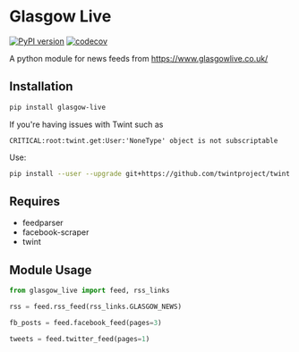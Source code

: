 # Glasgow Live
[![PyPI version](https://badge.fury.io/py/glasgow-live.svg)](https://pypi.org/project/glasgow-live)
[![codecov](https://codecov.io/gh/adamriaz/glasgow-live/branch/master/graph/badge.svg?token=0WQ27GBQ7C)](https://codecov.io/gh/adamriaz/glasgow-live)

A python module for news feeds from https://www.glasgowlive.co.uk/

## Installation

```bash
pip install glasgow-live
```
If you're having issues with Twint such as
```log
CRITICAL:root:twint.get:User:'NoneType' object is not subscriptable
```
Use:
```bash
pip install --user --upgrade git+https://github.com/twintproject/twint.git@origin/master#egg=twint
```

## Requires
- feedparser
- facebook-scraper
- twint

## Module Usage

```python
from glasgow_live import feed, rss_links

rss = feed.rss_feed(rss_links.GLASGOW_NEWS)

fb_posts = feed.facebook_feed(pages=3)

tweets = feed.twitter_feed(pages=1)
```